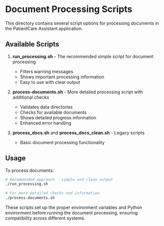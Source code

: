 # Document Processing Scripts

This directory contains several script options for processing documents in the PatientCare Assistant application.

## Available Scripts

1. **run_processing.sh** - The recommended simple script for document processing
   * Filters warning messages
   * Shows important processing information
   * Easy to use with clear output

2. **process-documents.sh** - More detailed processing script with additional checks
   * Validates data directories
   * Checks for available documents
   * Shows detailed progress information
   * Enhanced error handling

3. **process_docs.sh** and **process_docs_clean.sh** - Legacy scripts
   * Basic document processing functionality

## Usage

To process documents:

```bash
# Recommended approach - simple and clean output
./run_processing.sh

# For more detailed checks and information
./process-documents.sh
```

These scripts set up the proper environment variables and Python environment before running the document processing, ensuring compatibility across different systems.

